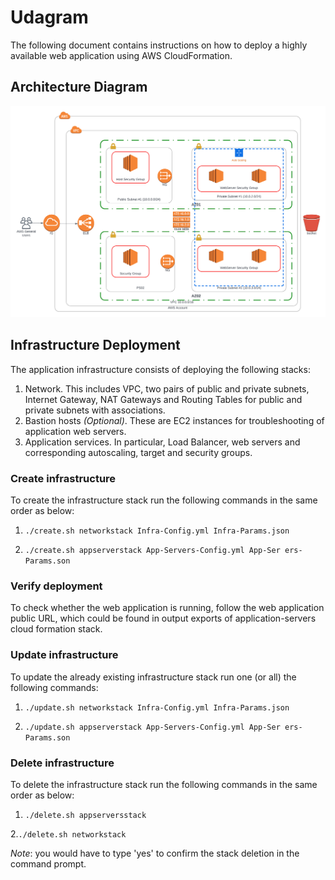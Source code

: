 # Udagram
The following document contains instructions on how to deploy a highly available web application using AWS CloudFormation.

## Architecture Diagram

![Diagram](https://raw.githubusercontent.com/Mohamed24Awwad/Udagram_final_project/master/Instances%20Infrastructure.png)

## Infrastructure Deployment

The application infrastructure consists of deploying the following stacks:
1. Network. This includes VPC, two pairs of public and private subnets, Internet Gateway, NAT Gateways and Routing Tables for public and private subnets with associations.
2. Bastion hosts _(Optional)_. These are EC2 instances for troubleshooting of application web servers.
3. Application services. In particular, Load Balancer, web servers and corresponding autoscaling, target and security groups.

### Create infrastructure

To create the infrastructure stack run the following commands in the same order as below:

1. `./create.sh networkstack Infra-Config.yml Infra-Params.json`                                    



2. `./create.sh appserverstack App-Servers-Config.yml App-Ser ers-Params.son`  

### Verify deployment

To check whether the web application is running, follow the web application public URL, which could be found in output exports of application-servers cloud formation stack.

### Update infrastructure

To update the already existing infrastructure stack run one (or all) the following commands:

1. `./update.sh networkstack Infra-Config.yml Infra-Params.json`                                

    

2. `./update.sh appserverstack App-Servers-Config.yml App-Ser ers-Params.son`  

### Delete infrastructure

To delete the infrastructure stack run the following commands in the same order as below:

1. `./delete.sh appserversstack`  



2.`./delete.sh networkstack`  

_Note_: you would have to type 'yes' to confirm the stack deletion in the command prompt.
